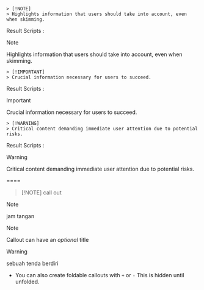 
```
> [!NOTE] 
> Highlights information that users should take into account, even when skimming.
```
Result  Scripts :
> [!NOTE] 
> Highlights information that users should take into account, even when skimming.

```
> [!IMPORTANT] 
> Crucial information necessary for users to succeed.
```
Result  Scripts :
> [!IMPORTANT] 
> Crucial information necessary for users to succeed.

```
> [!WARNING] 
> Critical content demanding immediate user attention due to potential risks.
```
Result  Scripts :
> [!WARNING]
> Critical content demanding immediate user attention due to potential risks.


====
> [!NOTE] call out

> [!NOTE]
> jam tangan

> [!NOTE]
> Callout can have an _optional_ title
> 
>> [!WARNING]
>> sebuah tenda berdiri
>> - You can also create foldable callouts with `+` or `-`
>> This is hidden until unfolded.
